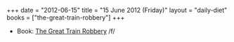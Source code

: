 +++
date = "2012-06-15"
title = "15 June 2012 (Friday)"
layout = "daily-diet"
books = ["the-great-train-robbery"]
+++

<ul>
<li class="entry Book">Book: <a href="/books/the-great-train-robbery">The Great Train Robbery</a> /f/</li>
</ul>